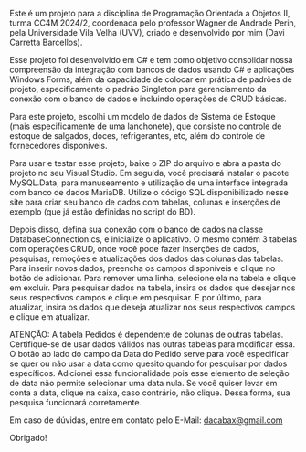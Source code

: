 Este é um projeto para a disciplina de Programação Orientada a Objetos II, turma CC4M 2024/2, coordenada pelo professor Wagner de Andrade Perin, pela Universidade Vila Velha (UVV), criado e desenvolvido por mim (Davi Carretta Barcellos).

Esse projeto foi desenvolvido em C# e tem como objetivo consolidar nossa compreensão da integração com bancos de dados usando C# e aplicações Windows Forms, além da capacidade de colocar em prática de padrões de projeto, especificamente o padrão Singleton para gerenciamento da conexão com o banco de dados e incluindo operações de CRUD básicas.

Para este projeto, escolhi um modelo de dados de Sistema de Estoque (mais especificamente de uma lanchonete), que consiste no controle de estoque de salgados, doces, refrigerantes, etc, além do controle de fornecedores disponíveis.

Para usar e testar esse projeto, baixe o ZIP do arquivo e abra a pasta do projeto no seu Visual Studio. Em seguida, você precisará instalar o pacote MySQL.Data, para manuseamento e utilização de uma interface integrada com banco de dados MariaDB. Utilize o código SQL disponibilizado nesse site para criar seu banco de dados com tabelas, colunas e inserções de exemplo (que já estão definidas no script do BD).

Depois disso, defina sua conexão com o banco de dados na classe DatabaseConnection.cs, e inicialize o aplicativo. O mesmo contém 3 tabelas com operações CRUD, onde você pode fazer inserções de dados, pesquisas, remoções e atualizações dos dados das colunas das tabelas. Para inserir novos dados, preencha os campos disponíveis e clique no botão de adicionar. Para remover uma linha, selecione ela na tabela e clique em excluir. Para pesquisar dados na tabela, insira os dados que desejar nos seus respectivos campos e clique em pesquisar. E por último, para atualizar, insira os dados que deseja atualizar nos seus respectivos campos e clique em atualizar. 

ATENÇÃO: A tabela Pedidos é dependente de colunas de outras tabelas. Certifique-se de usar dados válidos nas outras tabelas para modificar essa. O botão ao lado do campo da Data do Pedido serve para você especificar se quer ou não usar a data como quesito quando for pesquisar por dados específicos. Adicionei essa funcionalidade pois esse elemento de seleção de data não permite selecionar uma data nula. Se você quiser levar em conta a data, clique na caixa, caso contrário, não clique. Dessa forma, sua pesquisa funcionará corretamente.

Em caso de dúvidas, entre em contato pelo E-Mail: dacabax@gmail.com

Obrigado!
